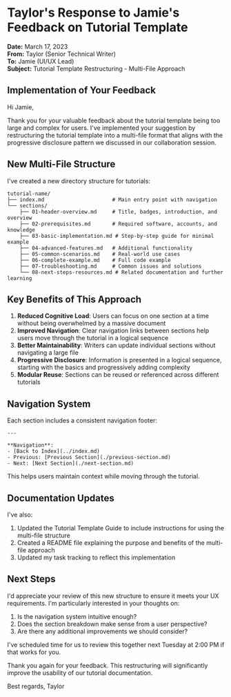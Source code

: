 # Taylor's Response to Jamie's Feedback on Tutorial Template

**Date:** March 17, 2023  
**From:** Taylor (Senior Technical Writer)  
**To:** Jamie (UI/UX Lead)  
**Subject:** Tutorial Template Restructuring - Multi-File Approach

## Implementation of Your Feedback

Hi Jamie,

Thank you for your valuable feedback about the tutorial template being too large and complex for users. I've implemented your suggestion by restructuring the tutorial template into a multi-file format that aligns with the progressive disclosure pattern we discussed in our collaboration session.

## New Multi-File Structure

I've created a new directory structure for tutorials:

```
tutorial-name/
├── index.md                      # Main entry point with navigation
└── sections/
    ├── 01-header-overview.md     # Title, badges, introduction, and overview
    ├── 02-prerequisites.md       # Required software, accounts, and knowledge
    ├── 03-basic-implementation.md # Step-by-step guide for minimal example
    ├── 04-advanced-features.md   # Additional functionality
    ├── 05-common-scenarios.md    # Real-world use cases
    ├── 06-complete-example.md    # Full code example
    ├── 07-troubleshooting.md     # Common issues and solutions
    └── 08-next-steps-resources.md # Related documentation and further learning
```

## Key Benefits of This Approach

1. **Reduced Cognitive Load**: Users can focus on one section at a time without being overwhelmed by a massive document
2. **Improved Navigation**: Clear navigation links between sections help users move through the tutorial in a logical sequence
3. **Better Maintainability**: Writers can update individual sections without navigating a large file
4. **Progressive Disclosure**: Information is presented in a logical sequence, starting with the basics and progressively adding complexity
5. **Modular Reuse**: Sections can be reused or referenced across different tutorials

## Navigation System

Each section includes a consistent navigation footer:

```
---

**Navigation**:
- [Back to Index](../index.md)
- Previous: [Previous Section](./previous-section.md)
- Next: [Next Section](./next-section.md)
```

This helps users maintain context while moving through the tutorial.

## Documentation Updates

I've also:
1. Updated the Tutorial Template Guide to include instructions for using the multi-file structure
2. Created a README file explaining the purpose and benefits of the multi-file approach
3. Updated my task tracking to reflect this implementation

## Next Steps

I'd appreciate your review of this new structure to ensure it meets your UX requirements. I'm particularly interested in your thoughts on:

1. Is the navigation system intuitive enough?
2. Does the section breakdown make sense from a user perspective?
3. Are there any additional improvements we should consider?

I've scheduled time for us to review this together next Tuesday at 2:00 PM if that works for you.

Thank you again for your feedback. This restructuring will significantly improve the usability of our tutorial documentation.

Best regards,
Taylor 